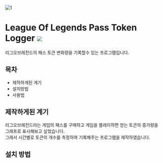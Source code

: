 ![1](https://i.ibb.co/fDT40r9/1.png)
# League Of Legends Pass Token Logger   ![](https://img.shields.io/badge/README%20Language-kor-blue?style=flat-square)
리그오브레전드의 패스 토큰 변화량을 기록할수 있는 프로그램입니다.

##  목차

- 제작하게된 계기
- 설치방법
- 사용법

## 제작하게된 계기

리그오브레전드라는 게임의 패스를 구매하고 게임을 플레이하면 얻는 토큰의 증가량을 그래프로 표시해보고 싶었습니다.<br>
그래서 시간별로 토큰의 개수를 측정하여 기록해주는 프로그램을 제작하였습니다.

## 설치 방법
